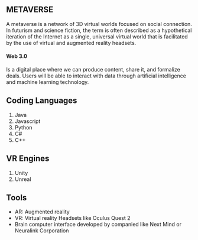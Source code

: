 ## METAVERSE
A metaverse is a network of 3D virtual worlds focused on social connection. 
In futurism and science fiction, the term is often described as a hypothetical iteration of the Internet as a single, universal virtual world that is facilitated by the use of virtual and augmented reality headsets.

#### Web 3.0 
Is a digital place where we can produce content, share it, and formalize deals. Users will be able to interact with data through artificial intelligence and machine learning technology.

## Coding Languages
1) Java
2) Javascript
3) Python
4) C#
5) C++


## VR Engines
1) Unity
2) Unreal

## Tools 
- AR: Augmented reality
- VR: Virtual reality Headsets like Oculus Quest 2
- Brain computer interface developed by companied like Next Mind or Neuralink Corporation
